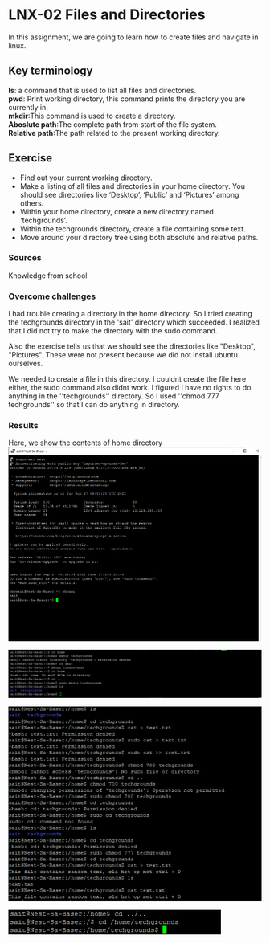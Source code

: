 # LNX-02 Files and Directories
In this assignment, we are going to learn how to create files and navigate in linux.

## Key terminology
**ls**: a command that is used to list all files and directories.\
**pwd**: Print working directory, this command prints the directory you are currently in.\
**mkdir**:This command is used to create a directory.\
**Aboslute path**:The complete path from start of the file system.\
**Relative path**:The path related to the present working directory.

## Exercise
- Find out your current working directory.
- Make a listing of all files and directories in your home directory. You should see directories like ‘Desktop’, ‘Public’ and ‘Pictures’ among others.
- Within your home directory, create a new directory named ‘techgrounds’.
- Within the techgrounds directory, create a file containing some text.
- Move around your directory tree using both absolute and relative paths.


### Sources
Knowledge from school

### Overcome challenges
I had trouble creating a directory in the home directory. So I tried creating the techgrounds directory in the 'sait' directory which succeeded. I realized that I did not try to make the directory with the sudo command. 

Also the exercise tells us that we should see the directories like "Desktop", "Pictures". These were not present because we did not install ubuntu ourselves.

We needed to create a file in this directory. I couldnt create the file here either, the sudo command also didnt work. I figured I have no rights to do anything in the ''techgrounds'' directory. So I used ''chmod 777 techgrounds'' so that I can do anything in directory. 



### Results
Here, we show the contents of home directory\
![screenshot](https://github.com/Techgrounds-Cloud-9/cloud-9-sait125/blob/main/00_includes/LNX/LNX-01.png)

![screenshot](https://github.com/Techgrounds-Cloud-9/cloud-9-sait125/blob/main/00_includes/LNX/LNX02-02.png)

![screenshot](https://github.com/Techgrounds-Cloud-9/cloud-9-sait125/blob/main/00_includes/LNX/LNX02-03.png)

![screenshot](https://github.com/Techgrounds-Cloud-9/cloud-9-sait125/blob/main/00_includes/LNX/LNX02-04.png)